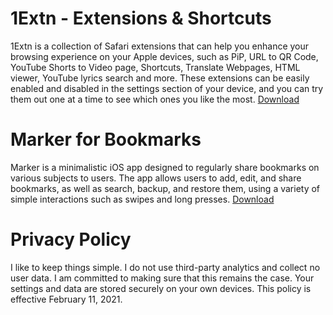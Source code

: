 # 1Extn - Extensions & Shortcuts
1Extn is a collection of Safari extensions that can help you enhance your browsing experience on your Apple devices, such as PiP, URL to QR Code, YouTube Shorts to Video page, Shortcuts, Translate Webpages, HTML viewer, YouTube lyrics search and more. These extensions can be easily enabled and disabled in the settings section of your device, and you can try them out one at a time to see which ones you like the most. [Download](https://apps.apple.com/us/app/1extn-extensions-shortcuts/id1599406759)

# Marker for Bookmarks
Marker is a minimalistic iOS app designed to regularly share bookmarks on various subjects to users. The app allows users to add, edit, and share bookmarks, as well as search, backup, and restore them, using a variety of simple interactions such as swipes and long presses.
[Download](https://apps.apple.com/us/app/marker-for-bookmarks/id1552983761)

# Privacy Policy
I like to keep things simple. I do not use third-party analytics and collect no user data. I am committed to making sure that this remains the case. Your settings and data are stored securely on your own devices. This policy is effective February 11, 2021.

